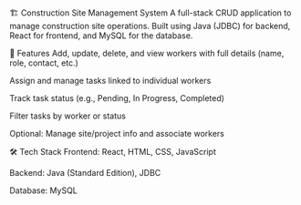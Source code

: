 🏗️ Construction Site Management System
A full-stack CRUD application to manage construction site operations. Built using Java (JDBC) for backend, React for frontend, and MySQL for the database.

🔧 Features
Add, update, delete, and view workers with full details (name, role, contact, etc.)

Assign and manage tasks linked to individual workers

Track task status (e.g., Pending, In Progress, Completed)

Filter tasks by worker or status

Optional: Manage site/project info and associate workers

🛠️ Tech Stack
Frontend: React, HTML, CSS, JavaScript

Backend: Java (Standard Edition), JDBC

Database: MySQL
